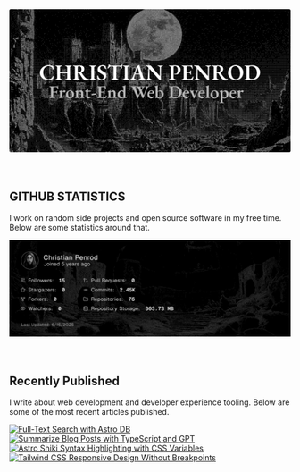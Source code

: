 
<picture>
  <source media="(prefers-color-scheme: dark)" srcset="assets/banner.dark.png?v=5e7da645-9cc5-4b90-a1c1-5b3c9e177a9f" width="843px" />
  <source media="(prefers-color-scheme: light)" srcset="assets/banner.light.png?v=5e7da645-9cc5-4b90-a1c1-5b3c9e177a9f" width="843px" />
  <img src="assets/banner.dark.png?v=5e7da645-9cc5-4b90-a1c1-5b3c9e177a9f" alt="Banner" width="843px" />
</picture>
<br />
<br />
<br />
<h2>GITHUB STATISTICS</h2>
<p>I work on random side projects and open source software in my free time. Below are some statistics around that.</p>
<picture>
  <source media="(prefers-color-scheme: dark)" srcset="assets/statistics.dark.png?v=5e7da645-9cc5-4b90-a1c1-5b3c9e177a9f" width="843px" />
  <source media="(prefers-color-scheme: light)" srcset="assets/statistics.light.png?v=5e7da645-9cc5-4b90-a1c1-5b3c9e177a9f" width="843px" />
  <img src="assets/statistics.dark.png?v=5e7da645-9cc5-4b90-a1c1-5b3c9e177a9f" alt="Github Statistics" width="843px" />
</picture>
<br />
<br />
<br />
<h2>Recently Published</h2>
<p>I write about web development and developer experience tooling. Below are some of the most recent articles published.</p>
<a href="https://christianpenrod.com/blog/full-text-search-with-astro-db"><img src="https://christianpenrod.com/blog/full-text-search-with-astro-db.png?v=5e7da645-9cc5-4b90-a1c1-5b3c9e177a9f" alt="Full-Text Search with Astro DB" width="421px" /></a>
<a href="https://christianpenrod.com/blog/summarize-blog-posts-with-typescript-and-gpt"><img src="https://christianpenrod.com/blog/summarize-blog-posts-with-typescript-and-gpt.png?v=5e7da645-9cc5-4b90-a1c1-5b3c9e177a9f" alt="Summarize Blog Posts with TypeScript and GPT" width="421px" /></a>
<a href="https://christianpenrod.com/blog/astro-shiki-syntax-highlighting-with-css-variables"><img src="https://christianpenrod.com/blog/astro-shiki-syntax-highlighting-with-css-variables.png?v=5e7da645-9cc5-4b90-a1c1-5b3c9e177a9f" alt="Astro Shiki Syntax Highlighting with CSS Variables" width="421px" /></a>
<a href="https://christianpenrod.com/blog/tailwindcss-responsive-design-without-breakpoints"><img src="https://christianpenrod.com/blog/tailwindcss-responsive-design-without-breakpoints.png?v=5e7da645-9cc5-4b90-a1c1-5b3c9e177a9f" alt="Tailwind CSS Responsive Design Without Breakpoints" width="421px" /></a>
